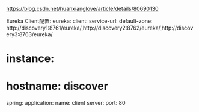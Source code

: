 https://blog.csdn.net/huanxianglove/article/details/80690130

Eureka Client配置:
eureka:
  client:
    service-url:
      default-zone: http://discovery1:8761/eureka/,http://discovery2:8762/eureka/,http://discovery3:8763/eureka/
#  instance:
#    hostname: discover
spring:
  application:
    name: client
server:
  port: 80